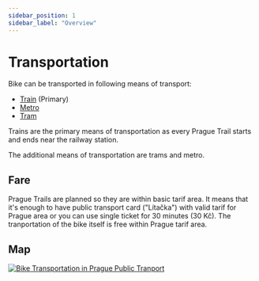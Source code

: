 ```yaml
---
sidebar_position: 1
sidebar_label: "Overview"
---
```


# Transportation

Bike can be transported in following means of transport:
- [Train](transportation/train) (Primary)
- [Metro](transportation/metro)
- [Tram](transportation/tram)

Trains are the primary means of transportation as every Prague Trail starts and ends near the railway station.

The additional means of transportation are trams and metro.

## Fare

Prague Trails are planned so they are within basic tarif area. It means that it's enough to have public transport card ("Lítačka") with valid tarif for Prague area or you can use single ticket for 30 minutes (30 Kč). The tranportation of the bike itself is free within Prague tarif area.

## Map

[![Bike Transportation in Prague Public Tranport][pid]][pid-link]

[pid-link]: https://pid.cz/wp-content/uploads/mapy/ostatni/a5_cyklo_doprava.png
[pid]: /img/pid-metro-and-trams.png
(Bike Transportation in Prague Public Tranport)
